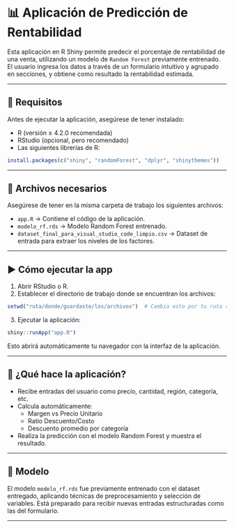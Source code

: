 # 📊 Aplicación de Predicción de Rentabilidad

Esta aplicación en R Shiny permite predecir el porcentaje de rentabilidad de una venta, utilizando un modelo de `Random Forest` previamente entrenado. El usuario ingresa los datos a través de un formulario intuitivo y agrupado en secciones, y obtiene como resultado la rentabilidad estimada.

---

## 🔧 Requisitos

Antes de ejecutar la aplicación, asegúrese de tener instalado:

- R (versión ≥ 4.2.0 recomendada)
- RStudio (opcional, pero recomendado)
- Las siguientes librerías de R:

```r
install.packages(c("shiny", "randomForest", "dplyr", "shinythemes"))
```

---

## 📁 Archivos necesarios

Asegúrese de tener en la misma carpeta de trabajo los siguientes archivos:

- `app.R` → Contiene el código de la aplicación.
- `modelo_rf.rds` → Modelo Random Forest entrenado.
- `dataset_final_para_visual_studio_code_limpio.csv` → Dataset de entrada para extraer los niveles de los factores.

---

## ▶️ Cómo ejecutar la app

1. Abrir RStudio o R.
2. Establecer el directorio de trabajo donde se encuentran los archivos:

```r
setwd("ruta/donde/guardaste/los/archivos")  # Cambia esto por tu ruta real
```

3. Ejecutar la aplicación:

```r
shiny::runApp("app.R")
```

Esto abrirá automáticamente tu navegador con la interfaz de la aplicación.

---

## 🧠 ¿Qué hace la aplicación?

- Recibe entradas del usuario como precio, cantidad, región, categoría, etc.
- Calcula automáticamente:
  - Margen vs Precio Unitario
  - Ratio Descuento/Costo
  - Descuento promedio por categoría
- Realiza la predicción con el modelo Random Forest y muestra el resultado.

---

## 🧪 Modelo

El modelo `modelo_rf.rds` fue previamente entrenado con el dataset entregado, aplicando técnicas de preprocesamiento y selección de variables. Está preparado para recibir nuevas entradas estructuradas como las del formulario.

---

